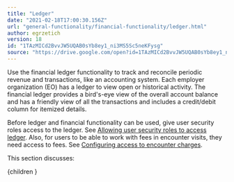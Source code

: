 ```yaml
---
title: "Ledger"
date: "2021-02-18T17:00:30.156Z"
url: "general-functionality/financial-functionality/ledger.html"
author: egrzetich
version: 18
id: "1TAzMICd2BvvJW5UQAB0sYb8ey1_ni3MS5Sc5neKFysg"
source: "https://drive.google.com/open?id=1TAzMICd2BvvJW5UQAB0sYb8ey1_ni3MS5Sc5neKFysg"
---
```

Use the financial ledger functionality to track and reconcile periodic revenue and transactions, like an accounting system. Each employer organization (EO) has a ledger to view open or historical activity. The financial ledger provides a bird's-eye view of the overall account balance and has a friendly view of all the transactions and includes a credit/debit column for itemized details.  

Before ledger and financial functionality can be used, give user security roles access to the ledger. See [Allowing user security roles to access ledger](configuring-access-to-ledger.html). Also, for users to be able to work with fees in encounter visits, they need access to fees. See [Configuring access to encounter charges](configuring-access-to-encounter-charges.html).

This section discusses:

{children }

